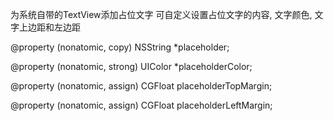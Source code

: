 为系统自带的TextView添加占位文字
可自定义设置占位文字的内容, 文字颜色, 文字上边距和左边距


@property (nonatomic, copy) NSString *placeholder;

@property (nonatomic, strong) UIColor *placeholderColor;

@property (nonatomic, assign) CGFloat placeholderTopMargin;

@property (nonatomic, assign) CGFloat placeholderLeftMargin;
